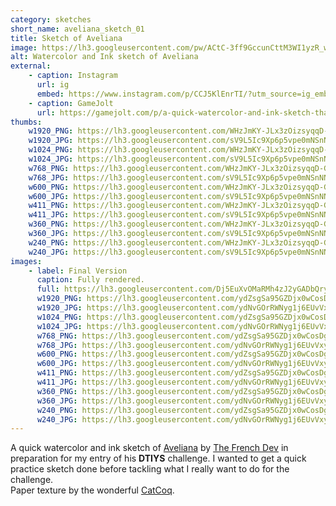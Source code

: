 ```yaml
---
category: sketches
short_name: aveliana_sketch_01
title: Sketch of Aveliana
image: https://lh3.googleusercontent.com/pw/ACtC-3ff9GccunCttM3WI1yzR_w9UiJyo8Crr-JSTfLEv-3D2fSD6PaqcIKxSQL77iJmgej24cN40UnEWLiYmshzbR62ZSAJOMYJbVDsUAZemwinYScqANqLCnBEhlIEUy26AFdUmEDHcqZOOyZjVEcACmEm=w1200-h630-no?authuser=0
alt: Watercolor and Ink sketch of Aveliana
external:
    - caption: Instagram
      url: ig
      embed: https://www.instagram.com/p/CCJ5KlEnrTI/?utm_source=ig_embed&amp;utm_campaign=loading
    - caption: GameJolt
      url: https://gamejolt.com/p/a-quick-watercolor-and-ink-sketch-that-i-did-of-aveliana-by-atthe-aftqygkb
thumbs:
    w1920_PNG: https://lh3.googleusercontent.com/WHzJmKY-JLx3zOizsyqqD-GBhv-wovuZwLNheSHCyUjOV3gYEY-yijzn4_x_KaBCI8FYPPoOaeIfti6eMCUdl2QlAvDh_w0ORHOaSNVUkekg5I_YsLC3Nn8LeJhdfKezr4HeV-_ZmQ=w355
    w1920_JPG: https://lh3.googleusercontent.com/sV9L5Ic9Xp6p5vpe0mNSnNNNIluR6yARPiAoHZjoo2mIqO3pYKpa8U9TZe-XlPcu5bqTfJPFwOW0qHZrdScT70Kn-5emglOD_dLdUjOBpZSIRAP1rK39UhXsZynJ0JGrY8nG5HT4_w=w355
    w1024_PNG: https://lh3.googleusercontent.com/WHzJmKY-JLx3zOizsyqqD-GBhv-wovuZwLNheSHCyUjOV3gYEY-yijzn4_x_KaBCI8FYPPoOaeIfti6eMCUdl2QlAvDh_w0ORHOaSNVUkekg5I_YsLC3Nn8LeJhdfKezr4HeV-_ZmQ=w284
    w1024_JPG: https://lh3.googleusercontent.com/sV9L5Ic9Xp6p5vpe0mNSnNNNIluR6yARPiAoHZjoo2mIqO3pYKpa8U9TZe-XlPcu5bqTfJPFwOW0qHZrdScT70Kn-5emglOD_dLdUjOBpZSIRAP1rK39UhXsZynJ0JGrY8nG5HT4_w=w284
    w768_PNG: https://lh3.googleusercontent.com/WHzJmKY-JLx3zOizsyqqD-GBhv-wovuZwLNheSHCyUjOV3gYEY-yijzn4_x_KaBCI8FYPPoOaeIfti6eMCUdl2QlAvDh_w0ORHOaSNVUkekg5I_YsLC3Nn8LeJhdfKezr4HeV-_ZmQ=w213
    w768_JPG: https://lh3.googleusercontent.com/sV9L5Ic9Xp6p5vpe0mNSnNNNIluR6yARPiAoHZjoo2mIqO3pYKpa8U9TZe-XlPcu5bqTfJPFwOW0qHZrdScT70Kn-5emglOD_dLdUjOBpZSIRAP1rK39UhXsZynJ0JGrY8nG5HT4_w=w213
    w600_PNG: https://lh3.googleusercontent.com/WHzJmKY-JLx3zOizsyqqD-GBhv-wovuZwLNheSHCyUjOV3gYEY-yijzn4_x_KaBCI8FYPPoOaeIfti6eMCUdl2QlAvDh_w0ORHOaSNVUkekg5I_YsLC3Nn8LeJhdfKezr4HeV-_ZmQ=w166
    w600_JPG: https://lh3.googleusercontent.com/sV9L5Ic9Xp6p5vpe0mNSnNNNIluR6yARPiAoHZjoo2mIqO3pYKpa8U9TZe-XlPcu5bqTfJPFwOW0qHZrdScT70Kn-5emglOD_dLdUjOBpZSIRAP1rK39UhXsZynJ0JGrY8nG5HT4_w=w166
    w411_PNG: https://lh3.googleusercontent.com/WHzJmKY-JLx3zOizsyqqD-GBhv-wovuZwLNheSHCyUjOV3gYEY-yijzn4_x_KaBCI8FYPPoOaeIfti6eMCUdl2QlAvDh_w0ORHOaSNVUkekg5I_YsLC3Nn8LeJhdfKezr4HeV-_ZmQ=w114
    w411_JPG: https://lh3.googleusercontent.com/sV9L5Ic9Xp6p5vpe0mNSnNNNIluR6yARPiAoHZjoo2mIqO3pYKpa8U9TZe-XlPcu5bqTfJPFwOW0qHZrdScT70Kn-5emglOD_dLdUjOBpZSIRAP1rK39UhXsZynJ0JGrY8nG5HT4_w=w114
    w360_PNG: https://lh3.googleusercontent.com/WHzJmKY-JLx3zOizsyqqD-GBhv-wovuZwLNheSHCyUjOV3gYEY-yijzn4_x_KaBCI8FYPPoOaeIfti6eMCUdl2QlAvDh_w0ORHOaSNVUkekg5I_YsLC3Nn8LeJhdfKezr4HeV-_ZmQ=w100
    w360_JPG: https://lh3.googleusercontent.com/sV9L5Ic9Xp6p5vpe0mNSnNNNIluR6yARPiAoHZjoo2mIqO3pYKpa8U9TZe-XlPcu5bqTfJPFwOW0qHZrdScT70Kn-5emglOD_dLdUjOBpZSIRAP1rK39UhXsZynJ0JGrY8nG5HT4_w=w100
    w240_PNG: https://lh3.googleusercontent.com/WHzJmKY-JLx3zOizsyqqD-GBhv-wovuZwLNheSHCyUjOV3gYEY-yijzn4_x_KaBCI8FYPPoOaeIfti6eMCUdl2QlAvDh_w0ORHOaSNVUkekg5I_YsLC3Nn8LeJhdfKezr4HeV-_ZmQ=w66
    w240_JPG: https://lh3.googleusercontent.com/sV9L5Ic9Xp6p5vpe0mNSnNNNIluR6yARPiAoHZjoo2mIqO3pYKpa8U9TZe-XlPcu5bqTfJPFwOW0qHZrdScT70Kn-5emglOD_dLdUjOBpZSIRAP1rK39UhXsZynJ0JGrY8nG5HT4_w=w66
images:
    - label: Final Version
      caption: Fully rendered.
      full: https://lh3.googleusercontent.com/Dj5EuXvOMaRMh4zJ2yGADbQryEyux8_cgMViZQtydbW-VASzim8S3_mr2N27-lwDJ_w8wzLvX0sYbwBevOeuUz2H7Tr8SKANQKwLCGjRY_f27qhmkhgK2-hfOAmPGxYQAYx7rgBFTw=w1080-h1080
      w1920_PNG: https://lh3.googleusercontent.com/ydZsgSa95GZDjx0wCosDgIbEFn0ow2Q6oL9cAE2FRQJMlq6jmbKQiFOHXBzG4tPDQI3RXW1wHmDXd5gw3rPQ2fuLb92zCKVfxNcNGUqqnCHc2LqG7pei9JHquPP9lQ71PfKY88ElDQ=w850
      w1920_JPG: https://lh3.googleusercontent.com/ydNvGOrRWNyg1j6EUvVxyrJPGtn2C4BBqj2QiYXYBmhOGIoVNZMRKyEmM7FkDxYyrVgDzdUKxrWEkTPl6tCgFe6BcnHZj9mhpayyEzgwG79Wf8hE6JzFueBpeRStfv2idNAfdKz95Q=w850
      w1024_PNG: https://lh3.googleusercontent.com/ydZsgSa95GZDjx0wCosDgIbEFn0ow2Q6oL9cAE2FRQJMlq6jmbKQiFOHXBzG4tPDQI3RXW1wHmDXd5gw3rPQ2fuLb92zCKVfxNcNGUqqnCHc2LqG7pei9JHquPP9lQ71PfKY88ElDQ=w711
      w1024_JPG: https://lh3.googleusercontent.com/ydNvGOrRWNyg1j6EUvVxyrJPGtn2C4BBqj2QiYXYBmhOGIoVNZMRKyEmM7FkDxYyrVgDzdUKxrWEkTPl6tCgFe6BcnHZj9mhpayyEzgwG79Wf8hE6JzFueBpeRStfv2idNAfdKz95Q=w711
      w768_PNG: https://lh3.googleusercontent.com/ydZsgSa95GZDjx0wCosDgIbEFn0ow2Q6oL9cAE2FRQJMlq6jmbKQiFOHXBzG4tPDQI3RXW1wHmDXd5gw3rPQ2fuLb92zCKVfxNcNGUqqnCHc2LqG7pei9JHquPP9lQ71PfKY88ElDQ=w533
      w768_JPG: https://lh3.googleusercontent.com/ydNvGOrRWNyg1j6EUvVxyrJPGtn2C4BBqj2QiYXYBmhOGIoVNZMRKyEmM7FkDxYyrVgDzdUKxrWEkTPl6tCgFe6BcnHZj9mhpayyEzgwG79Wf8hE6JzFueBpeRStfv2idNAfdKz95Q=w533
      w600_PNG: https://lh3.googleusercontent.com/ydZsgSa95GZDjx0wCosDgIbEFn0ow2Q6oL9cAE2FRQJMlq6jmbKQiFOHXBzG4tPDQI3RXW1wHmDXd5gw3rPQ2fuLb92zCKVfxNcNGUqqnCHc2LqG7pei9JHquPP9lQ71PfKY88ElDQ=w416
      w600_JPG: https://lh3.googleusercontent.com/ydNvGOrRWNyg1j6EUvVxyrJPGtn2C4BBqj2QiYXYBmhOGIoVNZMRKyEmM7FkDxYyrVgDzdUKxrWEkTPl6tCgFe6BcnHZj9mhpayyEzgwG79Wf8hE6JzFueBpeRStfv2idNAfdKz95Q=w416
      w411_PNG: https://lh3.googleusercontent.com/ydZsgSa95GZDjx0wCosDgIbEFn0ow2Q6oL9cAE2FRQJMlq6jmbKQiFOHXBzG4tPDQI3RXW1wHmDXd5gw3rPQ2fuLb92zCKVfxNcNGUqqnCHc2LqG7pei9JHquPP9lQ71PfKY88ElDQ=w285
      w411_JPG: https://lh3.googleusercontent.com/ydNvGOrRWNyg1j6EUvVxyrJPGtn2C4BBqj2QiYXYBmhOGIoVNZMRKyEmM7FkDxYyrVgDzdUKxrWEkTPl6tCgFe6BcnHZj9mhpayyEzgwG79Wf8hE6JzFueBpeRStfv2idNAfdKz95Q=w285
      w360_PNG: https://lh3.googleusercontent.com/ydZsgSa95GZDjx0wCosDgIbEFn0ow2Q6oL9cAE2FRQJMlq6jmbKQiFOHXBzG4tPDQI3RXW1wHmDXd5gw3rPQ2fuLb92zCKVfxNcNGUqqnCHc2LqG7pei9JHquPP9lQ71PfKY88ElDQ=w250
      w360_JPG: https://lh3.googleusercontent.com/ydNvGOrRWNyg1j6EUvVxyrJPGtn2C4BBqj2QiYXYBmhOGIoVNZMRKyEmM7FkDxYyrVgDzdUKxrWEkTPl6tCgFe6BcnHZj9mhpayyEzgwG79Wf8hE6JzFueBpeRStfv2idNAfdKz95Q=w250
      w240_PNG: https://lh3.googleusercontent.com/ydZsgSa95GZDjx0wCosDgIbEFn0ow2Q6oL9cAE2FRQJMlq6jmbKQiFOHXBzG4tPDQI3RXW1wHmDXd5gw3rPQ2fuLb92zCKVfxNcNGUqqnCHc2LqG7pei9JHquPP9lQ71PfKY88ElDQ=w166
      w240_JPG: https://lh3.googleusercontent.com/ydNvGOrRWNyg1j6EUvVxyrJPGtn2C4BBqj2QiYXYBmhOGIoVNZMRKyEmM7FkDxYyrVgDzdUKxrWEkTPl6tCgFe6BcnHZj9mhpayyEzgwG79Wf8hE6JzFueBpeRStfv2idNAfdKz95Q=w166
---
```


A quick watercolor and ink sketch of [Aveliana](https://gamejolt.com/games/Aveliana/500900) by [The French Dev](https://www.instagram.com/thefrenchdev/) in preparation for my entry of his **DTIYS** challenge.
I wanted to get a quick practice sketch done before tackling what I really want to do for the challenge.  
Paper texture by the wonderful [CatCoq](https://www.instagram.com/catcoq/).
